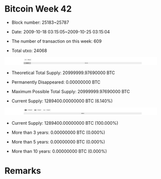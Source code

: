 # Bitcoin Week 42

- Block number: 25183~25787

- Date: 2009-10-18 03:15:05~2009-10-25 03:15:04

- The number of transaction on this week: 609

- Total utxo: 24068

![](../images/mined_week42.png)

- Theoretical Total Supply: 20999999.97690000 BTC

- Permanently Disappeared: 0.00000000 BTC

- Maximum Possible Total Supply: 20999999.97690000 BTC

- Current Supply: 1289400.00000000 BTC (6.140%)

![](../images/year_week42.png)


- Current Supply: 1289400.00000000 BTC (100.000%)

- More than 3 years: 0.00000000 BTC (0.000%)

- More than 5 years: 0.00000000 BTC (0.000%)

- More than 10 years: 0.00000000 BTC (0.000%)

# Remarks

